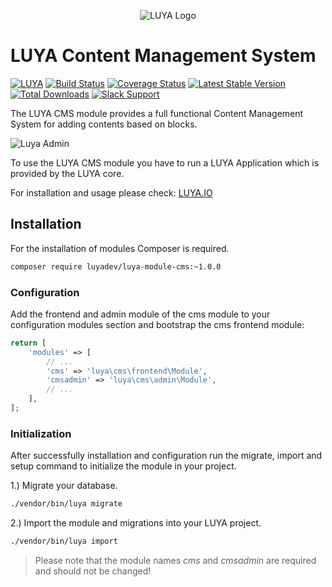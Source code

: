 <p align="center">
  <img src="https://raw.githubusercontent.com/luyadev/luya/master/docs/logo/luya-logo-0.2x.png" alt="LUYA Logo"/>
</p>

# LUYA Content Management System


[![LUYA](https://img.shields.io/badge/Powered%20by-LUYA-brightgreen.svg)](https://luya.io)
[![Build Status](https://travis-ci.org/luyadev/luya-module-cms.svg?branch=master)](https://travis-ci.org/luyadev/luya-module-cms)
[![Coverage Status](https://coveralls.io/repos/github/luyadev/luya-module-cms/badge.svg?branch=master)](https://coveralls.io/github/luyadev/luya-module-cms?branch=master)
[![Latest Stable Version](https://poser.pugx.org/luyadev/luya-module-cms/v/stable)](https://packagist.org/packages/luyadev/luya-module-cms)
[![Total Downloads](https://poser.pugx.org/luyadev/luya-module-cms/downloads)](https://packagist.org/packages/luyadev/luya-module-cms)
[![Slack Support](https://img.shields.io/badge/Slack-luyadev-yellowgreen.svg)](https://slack.luya.io/)

The LUYA CMS module provides a full functional Content Management System for adding contents based on blocks.

![Luya Admin](https://raw.githubusercontent.com/luyadev/luya-module-cms/master/1.0.0-cms.png)

To use the LUYA CMS module you have to run a LUYA Application which is provided by the LUYA core.

For installation and usage please check: [LUYA.IO](https://luya.io)

## Installation

For the installation of modules Composer is required.

```sh
composer require luyadev/luya-module-cms:~1.0.0
```

### Configuration 

Add the frontend and admin module of the cms module to your configuration modules section and bootstrap the cms frontend module:

```php
return [
    'modules' => [
        // ...
        'cms' => 'luya\cms\frontend\Module',
        'cmsadmin' => 'luya\cms\admin\Module',
        // ...
    ],
];
```


### Initialization 

After successfully installation and configuration run the migrate, import and setup command to initialize the module in your project.

1.) Migrate your database.

```sh
./vendor/bin/luya migrate
```

2.) Import the module and migrations into your LUYA project.

```sh
./vendor/bin/luya import
```


> Please note that the module names *cms* and *cmsadmin* are required and should not be changed!
